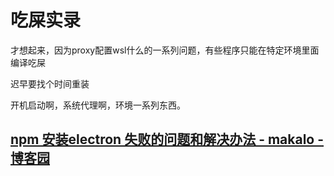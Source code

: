 # 吃屎实录

才想起来，因为proxy配置wsl什么的一系列问题，有些程序只能在特定环境里面编译吃屎  

迟早要找个时间重装

开机启动啊，系统代理啊，环境一系列东西。

## [npm 安装electron 失败的问题和解决办法 - makalo - 博客园](https://www.cnblogs.com/makalochen/p/16154510.html)

 


